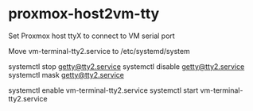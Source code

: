 # proxmox-host2vm-tty

Set Proxmox host ttyX to connect to VM serial port

Move vm-terminal-tty2.service to /etc/systemd/system

systemctl stop getty@tty2.service
systemctl disable getty@tty2.service
systemctl mask getty@tty2.service

systemctl enable vm-terminal-tty2.service
systemctl start vm-terminal-tty2.service